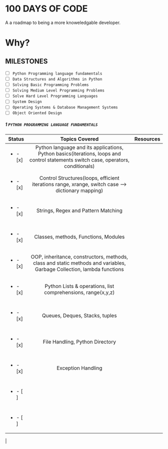 # 100 DAYS OF CODE

A a roadmap to being a more knoweledgable developer.

# Why?

## MILESTONES
- [ ] `Python Programming language fundamentals`
- [ ] `Data Structures and Algorithms in Python`
- [ ] `Solving Basic Programming Problems`
- [ ] `Solving Medium Level Programming Problems`
- [ ] `Solve Hard Level Programming Languages`
- [ ] `System Design`
- [ ] `Operating Systems & Database Management Systems`
- [ ] `Object Oriented Design`

##### 1 `PYTHON PROGRAMMING LANGUAGE FUNDAMENTALS`

| Status                   |                                                           Topics Covered                                                           |  Resources
| ------------------------ | :--------------------------------------------------------------------------------------------------------------------------------: | :----------------------------------------------------------------------: |
| <ul><li>- [x] </li></ul> | Python language and its applications, Python basics(iterations, loops and control statements switch case, operators, conditionals) |
|                          |                                                                                                                                    |
| <ul><li>- [x] </li></ul> | Control Structures(loops, efficient iterations range, xrange, switch case --> dictionary mapping)                                  |
|                          |                                                                                                                                    |
| <ul><li>- [x] </li></ul> | Strings, Regex and Pattern Matching                                                                                                |
|                          |                                                                                                                                    |
| <ul><li>- [x] </li></ul> | Classes, methods, Functions, Modules                                                                                               |
|                          |                                                                                                                                    |
| <ul><li>- [x] </li></ul> | OOP, inheritance, constructors, methods, class and static methods and variables, Garbage Collection, lambda functions              |
|                          |                                                                                                                                    |
| <ul><li>- [x] </li></ul> | Python Lists & operations, list comprehensions, range(x,y,z)                                                                       |
|                          |                                                                                                                                    |
| <ul><li>- [x] </li></ul> | Queues, Deques, Stacks, tuples                                                                                                     |
|                          |                                                                                                                                    |
| <ul><li>- [x] </li></ul> | File Handling, Python Directory                                                                                                    |
|                          |                                                                                                                                    |
| <ul><li>- [x] </li></ul> | Exception Handling                                                                                                                 |
|                          |                                                                                                                                    |
| <ul><li>- [ ] </li></ul> |                                                                                                                                    |
|                          |                                                                                                                                    |
| <ul><li>- [ ] </li></ul> |                                                                                                                                    |
|
